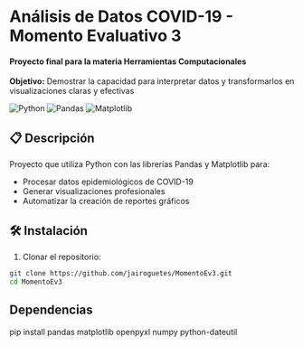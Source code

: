 # Análisis de Datos COVID-19 - Momento Evaluativo 3

#### Proyecto final para la materia Herramientas Computacionales  
**Objetivo:** Demostrar la capacidad para interpretar datos y transformarlos en visualizaciones claras y efectivas

![Python](https://img.shields.io/badge/Python-3.8%2B-blue)
![Pandas](https://img.shields.io/badge/Pandas-1.3%2B-orange)
![Matplotlib](https://img.shields.io/badge/Matplotlib-3.4%2B-red)

## 📋 Descripción
Proyecto que utiliza Python con las librerías Pandas y Matplotlib para:
- Procesar datos epidemiológicos de COVID-19
- Generar visualizaciones profesionales
- Automatizar la creación de reportes gráficos

## 🛠 Instalación

1. Clonar el repositorio:
```bash
git clone https://github.com/jairoguetes/MomentoEv3.git
cd MomentoEv3
```
## Dependencias
pip install pandas matplotlib openpyxl numpy python-dateutil
